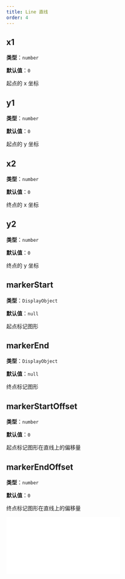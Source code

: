 ```yaml
---
title: Line 直线
order: 4
---
```


## x1

**类型**：`number`

**默认值**：`0`

起点的 x 坐标

## y1

**类型**：`number`

**默认值**：`0`

起点的 y 坐标

## x2

**类型**：`number`

**默认值**：`0`

终点的 x 坐标

## y2

**类型**：`number`

**默认值**：`0`

终点的 y 坐标

## markerStart

**类型**：`DisplayObject`

**默认值**：`null`

起点标记图形

## markerEnd

**类型**：`DisplayObject`

**默认值**：`null`

终点标记图形

## markerStartOffset

**类型**：`number`

**默认值**：`0`

起点标记图形在直线上的偏移量

## markerEndOffset

**类型**：`number`

**默认值**：`0`

终点标记图形在直线上的偏移量

<embed src="../../common/BaseStyleProps.zh.md"></embed>
